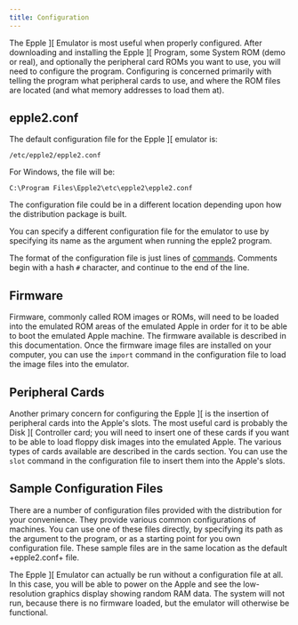 ```yaml
---
title: Configuration
---
```

The Epple \]\[ Emulator is most useful when properly configured.
After downloading and installing the Epple \]\[ Program, some System ROM (demo or real), and
optionally the peripheral card ROMs you want to use, you will need to configure the program.
Configuring is concerned primarily with telling the program what peripheral cards to use,
and where the ROM files are located (and what memory addresses to load them at).

## epple2.conf

The default configuration file for
the Epple \]\[ emulator is:

    /etc/epple2/epple2.conf

For Windows, the file will be:

    C:\Program Files\Epple2\etc\epple2\epple2.conf

The configuration file could be in a different location depending upon how
the distribution package is built.

You can specify a different configuration file for the emulator to use by
specifying its name as the argument when running the epple2 program.

The format of the configuration file is just lines of [commands](commands,.md).
Comments begin with a hash `#` character, and continue to the end of the line.

## Firmware

Firmware, commonly called ROM images or ROMs, will need to be loaded
into the emulated ROM areas of the emulated Apple
in order for it to be able to boot the emulated Apple machine.
The firmware available is described in this documentation.
Once the firmware image files are installed on your computer, you can use the `import`
command in the configuration file to load the image files into the emulator.

## Peripheral Cards

Another primary concern for configuring the Epple \]\[ is the insertion of
peripheral cards into the Apple's slots. The most useful card is probably the
Disk \]\[ Controller card; you will need to insert one of these cards if you want
to be able to load floppy disk images into the emulated Apple. The various
types of cards available are described in the cards section.
You can use the `slot` command in the configuration file to insert
them into the Apple's slots.

## Sample Configuration Files

There are a number of configuration files provided with the distribution for
your convenience. They provide various common configurations of machines.
You can use one of these files directly, by specifying its path as the argument
to the program, or as a starting point for you own configuration file. These sample
files are in the same location as the default +epple2.conf+ file.

The Epple \]\[ Emulator can actually be run without a configuration file at all.
In this case, you will be able to power on the Apple and see the low-resolution
graphics display showing random RAM data. The system will not run, because
there is no firmware loaded, but the emulator will otherwise be functional.

